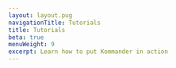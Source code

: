 ```yaml
---
layout: layout.pug
navigationTitle: Tutorials
title: Tutorials
beta: true
menuWeight: 9
excerpt: Learn how to put Kommander in action
---
```

